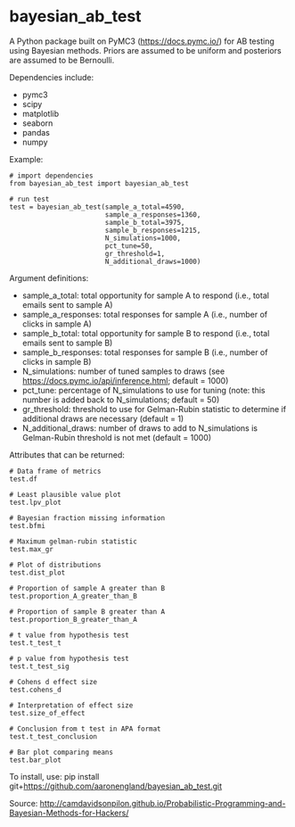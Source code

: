 # bayesian_ab_test

A Python package built on PyMC3 (https://docs.pymc.io/) for AB testing using Bayesian methods. Priors are assumed to be uniform and posteriors are assumed to be Bernoulli.

Dependencies include:
- pymc3
- scipy
- matplotlib
- seaborn
- pandas
- numpy

Example:
```
# import dependencies
from bayesian_ab_test import bayesian_ab_test

# run test
test = bayesian_ab_test(sample_a_total=4590, 
                        sample_a_responses=1360, 
                        sample_b_total=3975, 
                        sample_b_responses=1215,
                        N_simulations=1000, 
                        pct_tune=50, 
                        gr_threshold=1, 
                        N_additional_draws=1000)
```
Argument definitions:
- sample_a_total: total opportunity for sample A to respond (i.e., total emails sent to sample A)
- sample_a_responses: total responses for sample A (i.e., number of clicks in sample A)
- sample_b_total: total opportunity for sample B to respond (i.e., total emails sent to sample B)
- sample_b_responses: total responses for sample B (i.e., number of clicks in sample B)
- N_simulations: number of tuned samples to draws (see https://docs.pymc.io/api/inference.html; default = 1000)
- pct_tune: percentage of N_simulations to use for tuning (note: this number is added back to N_simulations; default = 50)
- gr_threshold: threshold to use for Gelman-Rubin statistic to determine if additional draws are necessary (default = 1)
- N_additional_draws: number of draws to add to N_simulations is Gelman-Rubin threshold is not met (default = 1000)

Attributes that can be returned:
```
# Data frame of metrics
test.df

# Least plausible value plot
test.lpv_plot

# Bayesian fraction missing information
test.bfmi

# Maximum gelman-rubin statistic
test.max_gr

# Plot of distributions
test.dist_plot

# Proportion of sample A greater than B
test.proportion_A_greater_than_B

# Proportion of sample B greater than A
test.proportion_B_greater_than_A

# t value from hypothesis test
test.t_test_t

# p value from hypothesis test
test.t_test_sig

# Cohens d effect size
test.cohens_d

# Interpretation of effect size
test.size_of_effect

# Conclusion from t test in APA format
test.t_test_conclusion

# Bar plot comparing means
test.bar_plot
```
To install, use: pip install git+https://github.com/aaronengland/bayesian_ab_test.git

Source: http://camdavidsonpilon.github.io/Probabilistic-Programming-and-Bayesian-Methods-for-Hackers/
